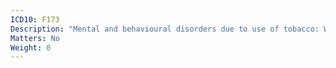 ```yaml
---
ICD10: F173
Description: "Mental and behavioural disorders due to use of tobacco: Withdrawal state"
Matters: No
Weight: 0
---
```

